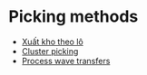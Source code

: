 # Picking methods

* [Xuất kho theo lô](applications/inventory_and_mrp/inventory/shipping_receiving/picking_methods/batch.md)
* [Cluster picking](applications/inventory_and_mrp/inventory/shipping_receiving/picking_methods/cluster.md)
* [Process wave transfers](applications/inventory_and_mrp/inventory/shipping_receiving/picking_methods/wave.md)

